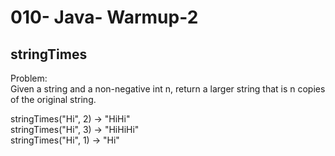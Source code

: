 010- Java- Warmup-2
==================

stringTimes
-----------


Problem:  
Given a string and a non-negative int n, return a larger string that is n copies of the original string. 
>
stringTimes("Hi", 2) → "HiHi"  
stringTimes("Hi", 3) → "HiHiHi"  
stringTimes("Hi", 1) → "Hi"  